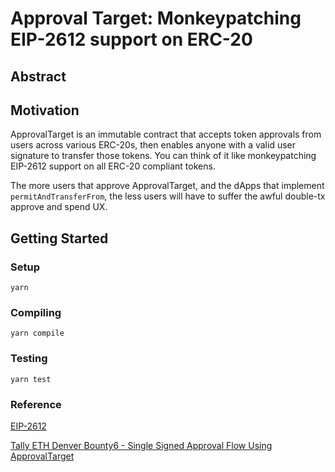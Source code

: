 # Approval Target: Monkeypatching EIP-2612 support on ERC-20

## Abstract

## Motivation

ApprovalTarget is an immutable contract that accepts token approvals from users across various ERC-20s, then enables anyone with a valid user signature to transfer those tokens.
You can think of it like monkeypatching EIP-2612 support on all ERC-20 compliant tokens.

The more users that approve ApprovalTarget, and the dApps that implement `permitAndTransferFrom`, the less users will have to suffer the awful double-tx approve and spend UX.

##

## Getting Started

### Setup

`yarn`

### Compiling

`yarn compile`

### Testing

`yarn test `

### Reference

[EIP-2612](https://eips.ethereum.org/EIPS/eip-2612)

[Tally ETH Denver Bounty6 - Single Signed Approval Flow Using ApprovalTarget](https://docs.tally.cash/tally/ethdenver/bounties/bounty-6-ecosystem-wins-single-signed-approval-flow-using-approvaltarget-erc-20-transactions)
